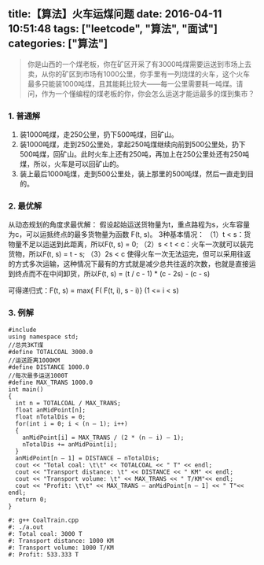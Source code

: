 title:【算法】火车运煤问题
date: 2016-04-11 10:51:48
tags: ["leetcode", "算法", "面试"]
categories: ["算法"]
---
> 你是山西的一个煤老板，你在矿区开采了有3000吨煤需要运送到市场上去卖，从你的矿区到市场有1000公里，你手里有一列烧煤的火车，这个火车最多只能装1000吨煤，且其能耗比较大——每一公里需要耗一吨煤。请问，作为一个懂编程的煤老板的你，你会怎么运送才能运最多的煤到集市？

<!-- more -->

### 1. 普通解

1. 装1000吨煤，走250公里，扔下500吨煤，回矿山。
2. 装1000吨煤，走到250公里处，拿起250吨煤继续向前到500公里处，扔下500吨煤，回矿山。此时火车上还有250吨，再加上在250公里处还有250吨煤，所以，火车是可以回矿山的。
3. 装上最后1000吨煤，走到500公里处，装上那里的500吨煤，然后一直走到目的。

### 2. 最优解

从动态规划的角度求最优解：
假设起始运送货物量为t，重点路程为s，火车容量为c，可以运抵终点的最多货物量为函数 F(t, s)。
3种基本情况：
（1）t < s：货物量不足以运送到此距离，所以F(t, s) = 0;
（2）s < t < c：火车一次就可以装完货物，所以F(t, s) = t - s;
（3）2s < c 使得火车一次无法运完，但可以采用往返的方式多次运输，这种情况下最有的方式就是减少总共往返的次数，也就是直接运到终点而不在中间卸货，所以F(t, s) = (t / c - 1) * (c - 2s) - (c - s)

可得递归式：F(t, s) = max{ F( F(t, i), s - i)}  (1 <= i < s)

### 3. 例解

```
#include
using namespace std;
//总共3KT煤
#define TOTALCOAL 3000.0
//运送距离1000KM
#define DISTANCE 1000.0
//每次最多运送1000T
#define MAX_TRANS 1000.0
int main()
{
  int n = TOTALCOAL / MAX_TRANS;
  float anMidPoint[n];
  float nTotalDis = 0;
  for(int i = 0; i < (n – 1); i++)
  {
    anMidPoint[i] = MAX_TRANS / (2 * (n – i) – 1);
    nTotalDis += anMidPoint[i];
  }
  anMidPoint[n – 1] = DISTANCE – nTotalDis;
  cout << "Total coal: \t\t" << TOTALCOAL << " T" << endl;
  cout << "Transport distance: \t" << DISTANCE << " KM" << endl;
  cout << "Transport volume: \t" << MAX_TRANS << " T/KM"<< endl;
  cout << "Profit: \t\t" << MAX_TRANS – anMidPoint[n – 1] << " T"<< endl;
  return 0;
}

#: g++ CoalTrain.cpp
#: ./a.out
#: Total coal: 3000 T
#: Transport distance: 1000 KM
#: Transport volume: 1000 T/KM
#: Profit: 533.333 T
```
